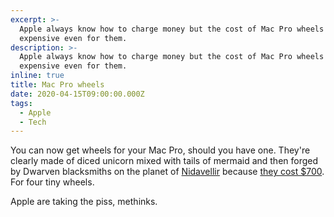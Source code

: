 ```yaml
---
excerpt: >-
  Apple always know how to charge money but the cost of Mac Pro wheels is
  expensive even for them.
description: >-
  Apple always know how to charge money but the cost of Mac Pro wheels is
  expensive even for them.
inline: true
title: Mac Pro wheels
date: 2020-04-15T09:00:00.000Z
tags:
  - Apple
  - Tech
---
```

You can now get wheels for your Mac Pro, should you have one. They're clearly made of diced unicorn mixed with tails of mermaid and then forged by Dwarven blacksmiths on the planet of [Nidavellir](https://marvel.fandom.com/wiki/Nidavellir) because [they cost $700](https://www.apple.com/shop/product/MX572ZM/A/apple-mac-pro-wheels-kit). For four tiny wheels.

Apple are taking the piss, methinks.

